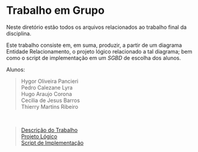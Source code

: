# Trabalho em Grupo

Neste diretório estão todos os arquivos relacionados ao trabalho final da disciplina.

Este trabalho consiste em, em suma, produzir, a partir de um diagrama Entidade Relacionamento, o projeto lógico relacionado a tal diagrama; bem como o script de implementação em um *SGBD* de escolha dos alunos.

Alunos:

>Hygor Oliveira Pancieri<br>
>Pedro Calezane Lyra<br>
>Hugo Araujo Corona<br>
>Cecilia de Jesus Barros<br>
>Thierry Martins Ribeiro

<br>

>[Descrição do Trabalho](./Descri%C3%A7%C3%A3o/)<br>
>[Projeto Lógico](./Projeto%20L%C3%B3gico/)<br>
>[Script de Implementação](./Script/)